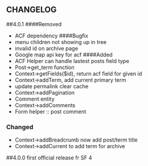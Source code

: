 CHANGELOG
---------

##4.0.1
####Removed
- ACF dependency
####Bugfix
- menu children not showing up in tree
- invalid id on archive page
- Google map api key for acf
####Added
- ACF Helper can handle lastest posts field type
- Post->get_term function
- Context->getFields($id), return acf field for given id
- Context->addTerm, add current primary term
- update permalink clear cache
- Context->addPagination
- Comment entity
- Context->addComments
- Form helper :: post comment
### Changed
- Context->addBreadcrumb now add post/term title
- Context->addCurrent to add term for archive

##4.0.0
first official release fr SF 4

